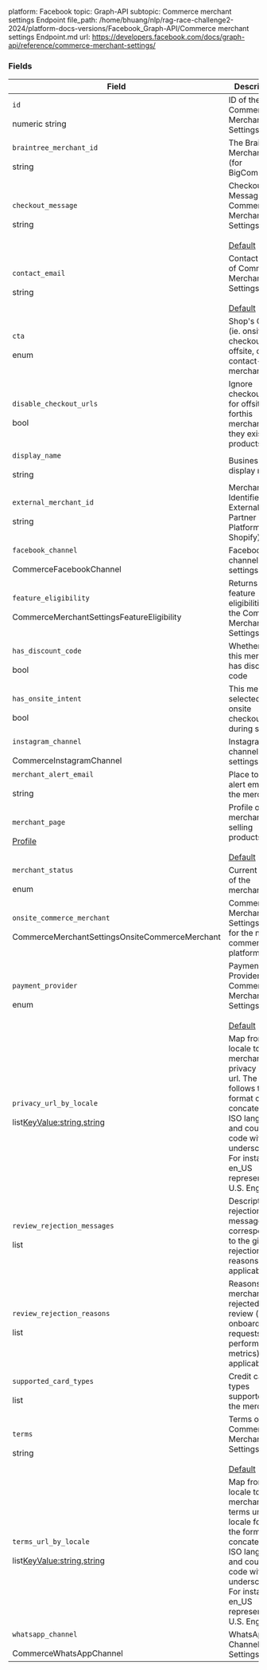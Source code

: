 platform: Facebook
topic: Graph-API
subtopic: Commerce merchant settings Endpoint
file_path: /home/bhuang/nlp/rag-race-challenge2-2024/platform-docs-versions/Facebook_Graph-API/Commerce merchant settings Endpoint.md
url: https://developers.facebook.com/docs/graph-api/reference/commerce-merchant-settings/


### Fields

| Field | Description |
| --- | --- |
| `id`<br><br>numeric string | ID of the Commerce Merchant Settings |
| `braintree_merchant_id`<br><br>string | The Braintree Merchant ID (for BigCommerce) |
| `checkout_message`<br><br>string | Checkout Message of Commerce Merchant Settings<br><br>[Default](https://developers.facebook.com/docs/graph-api/using-graph-api/#fields) |
| `contact_email`<br><br>string | Contact email of Commerce Merchant Settings<br><br>[Default](https://developers.facebook.com/docs/graph-api/using-graph-api/#fields) |
| `cta`<br><br>enum | Shop's CTA (ie. onsite checkout, offsite, or contact-merchant) |
| `disable_checkout_urls`<br><br>bool | Ignore checkout\_urls for offsite links forthis merchant, if they exist on products. |
| `display_name`<br><br>string | Business display name |
| `external_merchant_id`<br><br>string | Merchant Identifier on External Partner Platforms (i.e. Shopify) |
| `facebook_channel`[](#)<br><br>CommerceFacebookChannel | Facebook channel settings |
| `feature_eligibility`<br><br>CommerceMerchantSettingsFeatureEligibility | Returns feature eligibilities for the Commerce Merchant Settings |
| `has_discount_code`<br><br>bool | Whether or not this merchant has discount code |
| `has_onsite_intent`<br><br>bool | This merchant selected onsite checkout during setup |
| `instagram_channel`[](#)<br><br>CommerceInstagramChannel | Instagram channel settings |
| `merchant_alert_email`<br><br>string | Place to send alert emails for the merchant |
| `merchant_page`<br><br>[Profile](https://developers.facebook.com/docs/graph-api/reference/profile/) | Profile of the merchant selling products<br><br>[Default](https://developers.facebook.com/docs/graph-api/using-graph-api/#fields) |
| `merchant_status`<br><br>enum | Current status of the merchant |
| `onsite_commerce_merchant`<br><br>CommerceMerchantSettingsOnsiteCommerceMerchant | Commerce Merchant Settings Info for the new commerce platform API |
| `payment_provider`<br><br>enum | Payment Provider for Commerce Merchant Settings<br><br>[Default](https://developers.facebook.com/docs/graph-api/using-graph-api/#fields) |
| `privacy_url_by_locale`<br><br>list<KeyValue:string,string> | Map from locale to merchant privacy policy url. The locale follows the format of concatenating ISO language and country code with an underscore. For instance, en\_US represents U.S. English. |
| `review_rejection_messages`<br><br>list<string> | Descriptive rejection messages corresponding to the given rejection reasons, if applicable |
| `review_rejection_reasons`<br><br>list<enum> | Reasons the merchant was rejected on review (for onboarding requests or performance metrics), if applicable |
| `supported_card_types`<br><br>list<enum> | Credit card types supported by the merchant |
| `terms`<br><br>string | Terms of Commerce Merchant Settings<br><br>[Default](https://developers.facebook.com/docs/graph-api/using-graph-api/#fields) |
| `terms_url_by_locale`<br><br>list<KeyValue:string,string> | Map from locale to merchant terms url. The locale follows the format of concatenating ISO language and country code with an underscore. For instance, en\_US represents U.S. English. |
| `whatsapp_channel`[](#)<br><br>CommerceWhatsAppChannel | WhatsApp Channel Settings |
